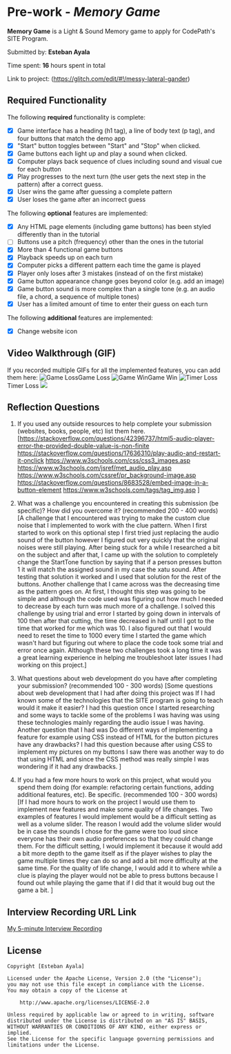 # Pre-work - *Memory Game*

**Memory Game** is a Light & Sound Memory game to apply for CodePath's SITE Program. 

Submitted by: **Esteban Ayala**

Time spent: **16** hours spent in total

Link to project: (https://glitch.com/edit/#!/messy-lateral-gander)

## Required Functionality

The following **required** functionality is complete:

* [x] Game interface has a heading (h1 tag), a line of body text (p tag), and four buttons that match the demo app
* [x] "Start" button toggles between "Start" and "Stop" when clicked. 
* [x] Game buttons each light up and play a sound when clicked. 
* [x] Computer plays back sequence of clues including sound and visual cue for each button
* [x] Play progresses to the next turn (the user gets the next step in the pattern) after a correct guess. 
* [x] User wins the game after guessing a complete pattern
* [x] User loses the game after an incorrect guess

The following **optional** features are implemented:

* [x] Any HTML page elements (including game buttons) has been styled differently than in the tutorial
* [ ] Buttons use a pitch (frequency) other than the ones in the tutorial
* [x] More than 4 functional game buttons
* [x] Playback speeds up on each turn
* [x] Computer picks a different pattern each time the game is played
* [x] Player only loses after 3 mistakes (instead of on the first mistake)
* [x] Game button appearance change goes beyond color (e.g. add an image)
* [x] Game button sound is more complex than a single tone (e.g. an audio file, a chord, a sequence of multiple tones)
* [x] User has a limited amount of time to enter their guess on each turn

The following **additional** features are implemented:

- [x] Change website icon

## Video Walkthrough (GIF)

If you recorded multiple GIFs for all the implemented features, you can add them here:
![Game Loss](https://media.giphy.com/media/f9cFlyR9bARSW8VBrP/giphy.gif)Game Loss
![Game Win](https://media.giphy.com/media/8u1FPANXjgMoL6gfKw/giphy.gif)Game Win
![Timer Loss](https://media.giphy.com/media/bXHjH7DZJDHC3tJ5xD/giphy.gif)Timer Loss
![](gif4-link-here)

## Reflection Questions
1. If you used any outside resources to help complete your submission (websites, books, people, etc) list them here. 
[https://stackoverflow.com/questions/42396737/html5-audio-player-error-the-provided-double-value-is-non-finite
https://stackoverflow.com/questions/17636310/play-audio-and-restart-it-onclick
https://www.w3schools.com/css/css3_images.asp
https://www.w3schools.com/jsref/met_audio_play.asp
https://www.w3schools.com/cssref/pr_background-image.asp
https://stackoverflow.com/questions/8683528/embed-image-in-a-button-element
https://www.w3schools.com/tags/tag_img.asp
]

2. What was a challenge you encountered in creating this submission (be specific)? How did you overcome it? (recommended 200 - 400 words) 
[A challenge that I encountered was trying to make the custom clue noise that I implemented to work with the clue pattern.
 When I first started to work on this optional step I first tried just replacing the audio sound of the button however I figured out very quickly that the original noises were still playing.
  After being stuck for a while I researched a bit on the subject and after that, I came up with the solution to completely change the StartTone function by saying that if a person presses button 1 it will match the assigned sound in my case the xatu sound. 
  After testing that solution it worked and I used that solution for the rest of the buttons. Another challenge that I came across was the decreasing time as the pattern goes on.
   At first, I thought this step was going to be simple and although the code used was figuring out how much I needed to decrease by each turn was much more of a challenge.
   I solved this challenge by using trial and error I started by going down in intervals of 100 then after that cutting, the time decreased in half until I got to the time that worked for me which was 10.
    I also figured out that I would need to reset the time to 1000 every time I started the game which wasn't hard but figuring out where to place the code took some trial and error once again.
    Although these two challenges took a long time it was a great learning experience in helping me troubleshoot later issues I had working on this project.]

3. What questions about web development do you have after completing your submission? (recommended 100 - 300 words) 
[Some questions about web development that I had after doing this project was If I had known some of the technologies that the SITE program is going to teach would it make it easier?
 I had this question once I started researching and some ways to tackle some of the problems I was having was using these technologies mainly regarding the audio issue I was having.
  Another question that I had was Do different ways of implementing a feature for example using CSS instead of HTML for the button pictures have any drawbacks?
   I had this question because after using CSS to implement my pictures on my buttons I saw there was another way to do that using HTML and since the CSS method was really simple I was wondering if it had any drawbacks.
]

4. If you had a few more hours to work on this project, what would you spend them doing (for example: refactoring certain functions, adding additional features, etc). Be specific. (recommended 100 - 300 words) 
[If I had more hours to work on the project I would use them to implement new features and make some quality of life changes. 
Two examples of features I would implement would be a difficult setting as well as a volume slider. 
The reason I would add the volume slider would be in case the sounds I chose for the game were too loud since everyone has their own audio preferences so that they could change them.
 For the difficult setting, I would implement it because it would add a bit more depth to the game itself as if the player wishes to play the game multiple times they can do so and add a bit more difficulty at the same time.
  For the quality of life change, I would add it to where while a clue is playing the player would not be able to press buttons because I found out while playing the game that if I did that it would bug out the game a bit.
]



## Interview Recording URL Link

[My 5-minute Interview Recording](https://utrgv.zoom.us/rec/share/MsGRuZHRD4-eDQMgzAJsmHhseVNcbJUTV2z39prm2uPBf-dFkoWO_tnhHqIOuIVp.xbl4WyYvpu6jbenD?startTime=1648496806000)


## License

    Copyright [Esteban Ayala]

    Licensed under the Apache License, Version 2.0 (the "License");
    you may not use this file except in compliance with the License.
    You may obtain a copy of the License at

        http://www.apache.org/licenses/LICENSE-2.0

    Unless required by applicable law or agreed to in writing, software
    distributed under the License is distributed on an "AS IS" BASIS,
    WITHOUT WARRANTIES OR CONDITIONS OF ANY KIND, either express or implied.
    See the License for the specific language governing permissions and
    limitations under the License.
